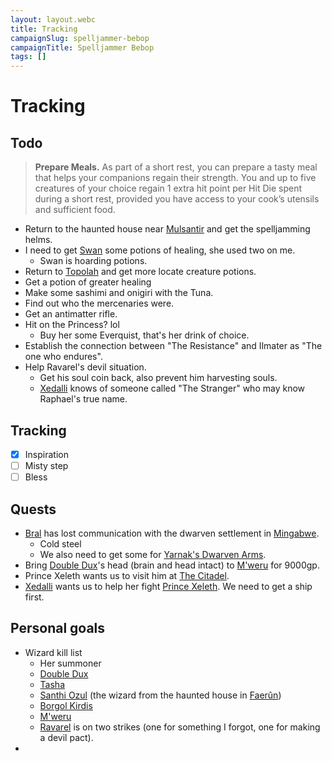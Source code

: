 ```yaml
---
layout: layout.webc
title: Tracking
campaignSlug: spelljammer-bebop
campaignTitle: Spelljammer Bebop
tags: []
---
```

# Tracking
## Todo

> **Prepare Meals.** As part of a short rest, you can prepare a tasty meal that helps your companions regain their strength. You and up to five creatures of your choice regain 1 extra hit point per Hit Die spent during a short rest, provided you have access to your cook’s utensils and sufficient food.

- Return to the haunted house near [Mulsantir](locations/mulsantir.md) and get the spelljamming helms.
- I need to get [Swan](swan.md) some potions of healing, she used two on me.
	- Swan is hoarding potions.
- Return to [Topolah](topolah.md) and get more locate creature potions.
- Get a potion of greater healing
- Make some sashimi and onigiri with the Tuna.
- Find out who the mercenaries were.
- Get an antimatter rifle.
- Hit on the Princess? lol
	- Buy her some Everquist, that's her drink of choice.
- Establish the connection between "The Resistance" and Ilmater as "The one who endures".
- Help Ravarel's devil situation.
	- Get his soul coin back, also prevent him harvesting souls.
	- [Xedalli](princess-xedalli.md) knows of someone called "The Stranger" who may know Raphael's true name.

## Tracking

- [x] Inspiration
- [ ] Misty step
- [ ] Bless
## Quests

- [Bral](locations/the-rock-of-bral.md) has lost communication with the dwarven settlement in [Mingabwe](locations/mingabwe.md).
	- Cold steel
	- We also need to get some for [Yarnak's Dwarven Arms](locations/yarnaks-dwarven-arms.md).
- Bring [Double Dux](npcs/double-dux.md)'s head (brain and head intact) to [M'weru](npcs/mweru.md) for 9000gp.
- Prince Xeleth wants us to visit him at [The Citadel](the-citadel.md).
- [Xedalli](princess-xedalli.md) wants us to help her fight [Prince Xeleth](prince-xeleth.md). We need to get a ship first.
## Personal goals

- Wizard kill list
	- Her summoner
	- [Double Dux](npcs/double-dux.md)
	- [Tasha](npcs/tasha.md)
	- [Santhi Ozul](npcs/santhi-ozul.md) (the wizard from the haunted house in [Faerûn](locations/faerun.md))
	- [Borgol Kirdis](npcs/borgol-kirdis.md)
	- [M'weru](npcs/mweru.md)
	- [Ravarel](pcs/ravarel-deshent.md) is on two strikes (one for something I forgot, one for making a devil pact).
- 
